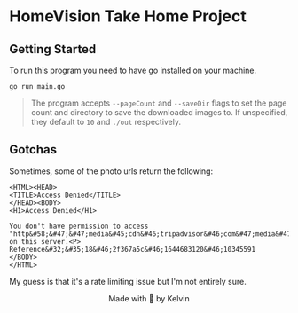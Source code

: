 # HomeVision Take Home Project

## Getting Started

To run this program you need to have go installed on your machine.


```go run main.go```

> The program accepts ```--pageCount``` and ```--saveDir``` flags to set the page count and directory to save the downloaded images to. If unspecified, they default to ```10``` and ```./out``` respectively.

## Gotchas

Sometimes, some of the photo urls return the following:

```
<HTML><HEAD>
<TITLE>Access Denied</TITLE>
</HEAD><BODY>
<H1>Access Denied</H1>
 
You don't have permission to access "http&#58;&#47;&#47;media&#45;cdn&#46;tripadvisor&#46;com&#47;media&#47;photo&#45;s&#47;09&#47;7c&#47;a2&#47;1f&#47;patagonia&#45;hostel&#46;jpg" on this server.<P>
Reference&#32;&#35;18&#46;2f367a5c&#46;1644683120&#46;10345591
</BODY>
</HTML>
```

My guess is that it's a rate limiting issue but I'm not entirely sure.

<p align="center">Made with 💙 by Kelvin</p>
